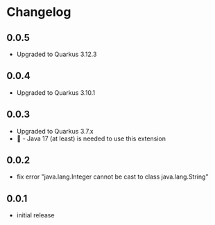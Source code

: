 # Changelog

## 0.0.5

* Upgraded to Quarkus 3.12.3

## 0.0.4

* Upgraded to Quarkus 3.10.1

## 0.0.3

* Upgraded to Quarkus 3.7.x
* 🚨 - Java 17 (at least) is needed to use this extension

## 0.0.2

* fix error "java.lang.Integer cannot be cast to class java.lang.String"

## 0.0.1

* initial release
